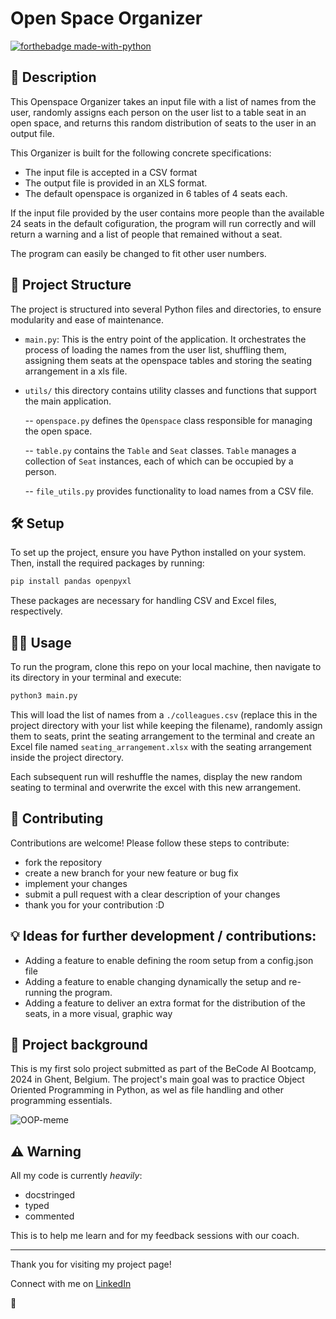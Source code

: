 # Open Space Organizer

[![forthebadge made-with-python](https://ForTheBadge.com/images/badges/made-with-python.svg)](https://www.python.org/)

## 📖 Description

This Openspace Organizer takes an input file with a list of names from the user, randomly assigns each person on the user list to a table seat in an open space, and returns this random distribution of seats to the user in an output file.

This Organizer is built for the following concrete specifications:

- The input file is accepted in a CSV format
- The output file is provided in an  XLS format. 
- The default openspace is organized in 6 tables of 4 seats each.

If the input file provided by the user contains more people than the available 24 seats in the default cofiguration, the program will run correctly and will return a warning and a list of people that remained without a seat.

The program can easily be changed to fit other user numbers.

## 🧬 Project Structure

The project is structured into several Python files and directories, to ensure modularity and ease of maintenance.

- `main.py`: This is the entry point of the application. It orchestrates the process of loading the names from the user list, shuffling them, assigning them seats at the openspace tables and storing the seating arrangement in a xls file.
  
- `utils/` this directory contains utility classes and functions that support the main application.
  
  -- `openspace.py` defines the `Openspace` class responsible for managing the open space.

  -- `table.py` contains the `Table` and `Seat` classes. `Table` manages a collection of `Seat` instances, each of which can be occupied by a person.
  
  -- `file_utils.py` provides functionality to load names from a CSV file.

## 🛠️ Setup

To set up the project, ensure you have Python installed on your system. Then, install the required packages by running:

```bash
pip install pandas openpyxl
```

These packages are necessary for handling CSV and Excel files, respectively.

## 👩‍💻 Usage

To run the program, clone this repo on your local machine, then navigate to its directory in your terminal and execute:

```bash
python3 main.py
```

This will load the list of names from a `./colleagues.csv` (replace this in the project directory with your list while keeping the filename), randomly assign them to seats, print the seating arrangement to the terminal and create an Excel file named `seating_arrangement.xlsx` with the seating arrangement inside the project directory.

Each subsequent run will reshuffle the names, display the new random seating to terminal and overwrite the excel with this new arrangement.

## 🙌 Contributing

Contributions are welcome! Please follow these steps to contribute:

- fork the repository
- create a new branch for your new feature or bug fix
- implement your changes
- submit a pull request with a clear description of your changes
- thank you for your contribution :D

## 💡 Ideas for further development / contributions:

- Adding a feature to enable defining the room setup from a config.json file
- Adding a feature to enable changing dynamically the setup and re-running the program.
- Adding a feature to deliver an extra format for the distribution of the seats, in a more visual, graphic way

## 📂 Project background

This is my first solo project submitted as part of the BeCode AI Bootcamp, 2024 in Ghent, Belgium. 
The project's main goal was to practice Object Oriented Programming in Python, as wel as file handling and other programming essentials.

![OOP-meme](https://i.giphy.com/sAFuZGCuBkaPGEtHRK.webp)

## ⚠️ Warning

All my code is currently *heavily*:

- docstringed
- typed
- commented

This is to help me learn and for my feedback sessions with our coach.

---

Thank you for visiting my project page!

Connect with me on [LinkedIn](https://www.linkedin.com/in/mirunasuru/) 

🤍


